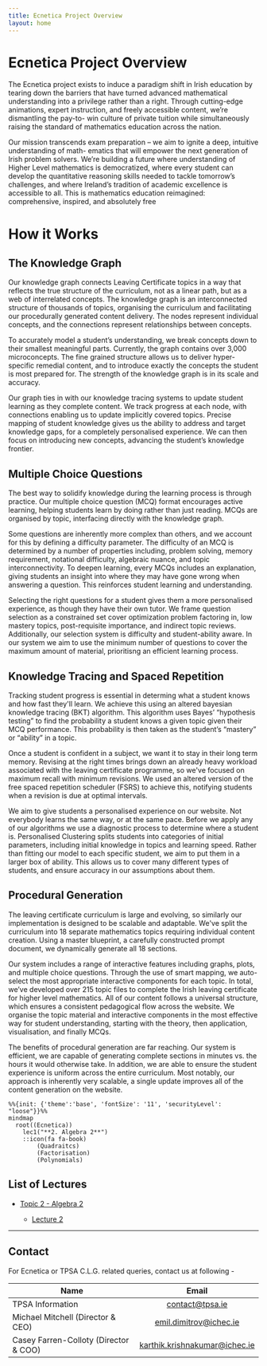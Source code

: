 ```yaml
---
title: Ecnetica Project Overview
layout: home
---
```

# Ecnetica Project Overview

The Ecnetica project exists to induce a paradigm shift in Irish education by tearing down the barriers that have turned advanced mathematical understanding into a privilege rather than a right. Through cutting-edge animations, expert instruction, and freely accessible content, we’re dismantling the pay-to- win culture of private tuition while simultaneously raising the standard of mathematics education across the nation.

Our mission transcends exam preparation – we aim to ignite a deep, intuitive understanding of math- ematics that will empower the next generation of Irish problem solvers. We’re building a future where understanding of Higher Level mathematics is democratized, where every student can develop the quantitative reasoning skills needed to tackle tomorrow’s challenges, and where Ireland’s tradition of academic excellence is accessible to all. This is mathematics education reimagined: comprehensive, inspired, and absolutely free

# How it Works

## The Knowledge Graph
Our knowledge graph connects Leaving Certificate topics in a way that reflects the true structure of the curriculum, not as a linear path, but as a web of interrelated concepts. The knowledge graph is an interconnected structure of thousands of topics, organising the curriculum and facilitating our procedurally generated content delivery. The nodes represent individual concepts, and the connections represent relationships between concepts.

To accurately model a student’s understanding, we break concepts down to their smallest meaningful parts. Currently, the graph contains over 3,000 microconcepts. The fine grained structure allows us to deliver hyper-specific remedial content, and to introduce exactly the concepts the student is most prepared for. The strength of the knowledge graph is in its scale and accuracy.

Our graph ties in with our knowledge tracing systems to update student learning as they complete content. We track progress at each node, with connections enabling us to update implicitly covered topics. Precise mapping of student knowledge gives us the ability to address and target knowledge gaps, for a completely personalised experience. We can then focus on introducing new concepts, advancing the student’s knowledge frontier.


## Multiple Choice Questions
The best way to solidify knowledge during the learning process is through practice. Our multiple choice question (MCQ) format encourages active learning, helping students learn by doing rather than just reading. MCQs are organised by topic, interfacing directly with the knowledge graph.

Some questions are inherently more complex than others, and we account for this by defining a difficulty parameter. The difficulty of an MCQ is determined by a number of properties including, problem solving, memory requirement, notational difficulty, algebraic nuance, and topic interconnectivity. To deepen learning, every MCQs includes an explanation, giving students an insight into where they may have gone wrong when answering a question. This reinforces student learning and understanding.

Selecting the right questions for a student gives them a more personalised experience, as though they have their own tutor. We frame question selection as a constrained set cover optimization problem factoring in, low mastery topics, post-requisite importance, and indirect topic reviews. Additionally, our selection system is difficulty and student-ability aware. In our system we aim to use the minimum number of questions to cover the maximum amount of material, prioritisng an efficient learning process.

## Knowledge Tracing and Spaced Repetition
Tracking student progress is essential in determing what a student knows and how fast they'll learn. We achieve this using an altered bayesian knowledge tracing (BKT) algorithm. This algorithm uses Bayes’ “hypothesis testing” to find the probability a student knows a given topic given their MCQ performance. This probability is then taken as the student’s “mastery” or “ability” in a topic.

Once a student is confident in a subject, we want it to stay in their long term memory. Revising at the right times brings down an already heavy workload associated with the leaving certificate programme, so we've focused on maximum recall with minimum revisions. We used an altered version of the free spaced repetition scheduler (FSRS) to achieve this, notifying students when a revision is due at optimal intervals.

We aim to give students a personalised experience on our website. Not everybody learns the same way, or at the same pace. Before we apply any of our algorithms we use a diagnostic process to determine where a student is. Personalised Clustering splits students into categories of initial parameters, including initial knowledge in topics and learning speed. Rather than fitting our model to each specific student, we aim to put them in a larger box of ability. This allows us to cover many different types of students, and ensure accuracy in our assumptions about them.


## Procedural Generation

The leaving certificate curriculum is large and evolving, so similarly our implementation is designed to be scalable and adaptable. We've split the curriculum into 18 separate mathematics topics requiring individual content creation. Using a master blueprint, a carefully constructed prompt document, we dynamically generate all 18 sections.

Our system includes a range of interactive features including graphs, plots, and multiple choice questions. Through the use of smart mapping, we auto-select the most appropriate interactive components for each topic. In total, we’ve developed over 215 topic files to complete the Irish leaving certificate for higher level mathematics. All of our content follows a universal structure, which ensures a consistent pedagogical flow across the website. We organise the topic material and interactive components in the most effective way for student understanding, starting with the theory, then application, visualisation, and finally MCQs.

The benefits of procedural generation are far reaching. Our system is efficient, we are capable of generating complete sections in minutes vs. the hours it would otherwise take. In addition, we are able to ensure the student experience is uniform across the entire curriculum. Most notably, our approach is inherently very scalable, a single update improves all of the content generation on the website.



```{mermaid}
%%{init: {'theme':'base', 'fontSize': '11', 'securityLevel': "loose"}}%%
mindmap
  root((Ecnetica))
    lec1("**2. Algebra 2**")
    ::icon(fa fa-book)
        (Quadraitcs)
        (Factorisation)
        (Polynomials)
```

## List of Lectures

- [Topic 2 - Algebra 2](algebra_2/algebra_2.ipynb)

  - [Lecture 2
    ](algebra_2/Discriminant.ipynb)

---

## Contact

For Ecnetica or TPSA C.L.G. related queries, contact us at following -

| Name                                  |                               Email                               |
| ------------------------------------- | :----------------------------------------------------------------: |
| TPSA Information                      |               [contact@tpsa.ie](mailto:contact@tpsa.ie)               |
| Michael Mitchell (Director & CEO)     |        [emil.dimitrov@ichec.ie](mailto:emil.dimitrov@ichec.ie)        |
| Casey Farren-Colloty (Director & COO) | [karthik.krishnakumar@ichec.ie](mailto:karthik.krishnakumar@ichec.ie) |
